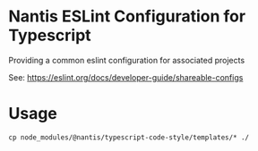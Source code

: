 # Nantis ESLint Configuration for Typescript

Providing a common eslint configuration for associated projects

See: https://eslint.org/docs/developer-guide/shareable-configs

# Usage

`cp node_modules/@nantis/typescript-code-style/templates/* ./`
